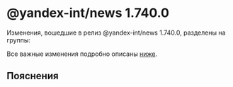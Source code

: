 # @yandex-int/news 1.740.0

<!-- ЧЕЛОВЕЧЕСКОЕ ВСТУПЛЕНИЕ -->

Изменения, вошедшие в релиз @yandex-int/news 1.740.0, разделены на группы:

Все важные изменения подробно описаны [ниже](#Пояснения).

## Пояснения

